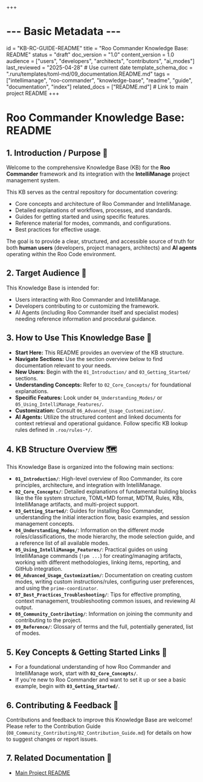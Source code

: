 +++
# --- Basic Metadata ---
id = "KB-RC-GUIDE-README"
title = "Roo Commander Knowledge Base: README"
status = "draft"
doc_version = "1.0"
content_version = 1.0
audience = ["users", "developers", "architects", "contributors", "ai_modes"]
last_reviewed = "2025-04-28" # Use current date
template_schema_doc = ".ruru/templates/toml-md/09_documentation.README.md"
tags = ["intellimanage", "roo-commander", "knowledge-base", "readme", "guide", "documentation", "index"]
related_docs = ["README.md"] # Link to main project README
+++

# Roo Commander Knowledge Base: README

## 1. Introduction / Purpose 🎯

Welcome to the comprehensive Knowledge Base (KB) for the **Roo Commander** framework and its integration with the **IntelliManage** project management system.

This KB serves as the central repository for documentation covering:
*   Core concepts and architecture of Roo Commander and IntelliManage.
*   Detailed explanations of workflows, processes, and standards.
*   Guides for getting started and using specific features.
*   Reference material for modes, commands, and configurations.
*   Best practices for effective usage.

The goal is to provide a clear, structured, and accessible source of truth for both **human users** (developers, project managers, architects) and **AI agents** operating within the Roo Code environment.

## 2. Target Audience 👥

This Knowledge Base is intended for:
*   Users interacting with Roo Commander and IntelliManage.
*   Developers contributing to or customizing the framework.
*   AI Agents (including Roo Commander itself and specialist modes) needing reference information and procedural guidance.

## 3. How to Use This Knowledge Base 🧭

*   **Start Here:** This README provides an overview of the KB structure.
*   **Navigate Sections:** Use the section overview below to find documentation relevant to your needs.
*   **New Users:** Begin with the `01_Introduction/` and `03_Getting_Started/` sections.
*   **Understanding Concepts:** Refer to `02_Core_Concepts/` for foundational explanations.
*   **Specific Features:** Look under `04_Understanding_Modes/` or `05_Using_IntelliManage_Features/`.
*   **Customization:** Consult `06_Advanced_Usage_Customization/`.
*   **AI Agents:** Utilize the structured content and linked documents for context retrieval and operational guidance. Follow specific KB lookup rules defined in `.roo/rules-*/`.

## 4. KB Structure Overview 🗺️

This Knowledge Base is organized into the following main sections:

*   **`01_Introduction/`**: High-level overview of Roo Commander, its core principles, architecture, and integration with IntelliManage.
*   **`02_Core_Concepts/`**: Detailed explanations of fundamental building blocks like the file system structure, TOML+MD format, MDTM, Rules, KBs, IntelliManage artifacts, and multi-project support.
*   **`03_Getting_Started/`**: Guides for installing Roo Commander, understanding the initial interaction flow, basic examples, and session management concepts.
*   **`04_Understanding_Modes/`**: Information on the different mode roles/classifications, the mode hierarchy, the mode selection guide, and a reference list of all available modes.
*   **`05_Using_IntelliManage_Features/`**: Practical guides on using IntelliManage commands (`!pm ...`) for creating/managing artifacts, working with different methodologies, linking items, reporting, and GitHub integration.
*   **`06_Advanced_Usage_Customization/`**: Documentation on creating custom modes, writing custom instructions/rules, configuring user preferences, and using the `prime-coordinator`.
*   **`07_Best_Practices_Troubleshooting/`**: Tips for effective prompting, context management, troubleshooting common issues, and reviewing AI output.
*   **`08_Community_Contributing/`**: Information on joining the community and contributing to the project.
*   **`09_Reference/`**: Glossary of terms and the full, potentially generated, list of modes.

## 5. Key Concepts & Getting Started Links 🚀

*   For a foundational understanding of how Roo Commander and IntelliManage work, start with **`02_Core_Concepts/`**.
*   If you're new to Roo Commander and want to set it up or see a basic example, begin with **`03_Getting_Started/`**.

## 6. Contributing & Feedback 🤝

Contributions and feedback to improve this Knowledge Base are welcome! Please refer to the Contribution Guide (`08_Community_Contributing/02_Contribution_Guide.md`) for details on how to suggest changes or report issues.

## 7. Related Documentation 🔗

*   [Main Project README](.ruru/docs/guides/README.md)
